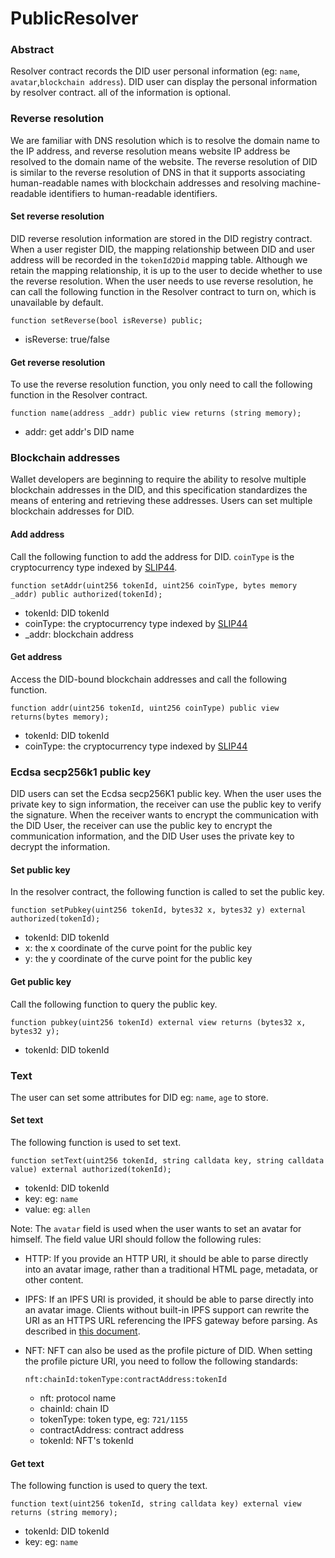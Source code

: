 # PublicResolver

### Abstract

Resolver contract records the DID user personal information (eg: `name`, `avatar`,`blockchain address`). DID user can display the personal information by resolver contract. all of the information is optional.

### Reverse resolution

We are familiar with DNS resolution which is to resolve the domain name to the IP address, and reverse resolution means website IP address be resolved to the domain name of the website. The reverse resolution of DID is similar to the reverse resolution of DNS in that it supports associating human-readable names with blockchain addresses and resolving machine-readable identifiers to human-readable identifiers.

#### Set reverse resolution

DID reverse resolution information are stored in the DID registry contract. When a user register DID, the mapping relationship between DID and user address will be recorded in the `tokenId2Did` mapping table. Although we retain the mapping relationship, it is up to the user to decide whether to use the reverse resolution. When the user needs to use reverse resolution, he can call the following function in the Resolver contract to turn on, which is unavailable by default.

```solidity
function setReverse(bool isReverse) public;
```

* isReverse: true/false

#### Get reverse resolution

To use the reverse resolution function, you only need to call the following function in the Resolver contract.

```solidity
function name(address _addr) public view returns (string memory);
```

* addr: get addr's DID name

### Blockchain addresses

Wallet developers are beginning to require the ability to resolve multiple blockchain addresses in the DID, and this specification standardizes the means of entering and retrieving these addresses. Users can set multiple blockchain addresses for DID.

#### Add address

Call the following function to add the address for DID. `coinType` is the cryptocurrency type indexed by [SLIP44](https://github.com/satoshilabs/slips/blob/master/slip-0044.md).

```solidity
function setAddr(uint256 tokenId, uint256 coinType, bytes memory _addr) public authorized(tokenId);
```

* tokenId: DID tokenId
* coinType: the cryptocurrency type indexed by [SLIP44](https://github.com/satoshilabs/slips/blob/master/slip-0044.md)
* \_addr: blockchain address

#### Get address

Access the DID-bound blockchain addresses and call the following function.

```solidity
function addr(uint256 tokenId, uint256 coinType) public view returns(bytes memory);
```

* tokenId: DID tokenId
* coinType: the cryptocurrency type indexed by [SLIP44](https://github.com/satoshilabs/slips/blob/master/slip-0044.md)

### Ecdsa secp256k1 public key

DID users can set the Ecdsa secp256K1 public key. When the user uses the private key to sign information, the receiver can use the public key to verify the signature. When the receiver wants to encrypt the communication with the DID User, the receiver can use the public key to encrypt the communication information, and the DID User uses the private key to decrypt the information.

#### Set public key

In the resolver contract, the following function is called to set the public key.

```solidity
function setPubkey(uint256 tokenId, bytes32 x, bytes32 y) external authorized(tokenId);
```

* tokenId: DID tokenId
* x: the x coordinate of the curve point for the public key
* y: the y coordinate of the curve point for the public key

#### Get public key

Call the following function to query the public key.

```solidity
function pubkey(uint256 tokenId) external view returns (bytes32 x, bytes32 y);
```

* tokenId: DID tokenId

### Text

The user can set some attributes for DID eg: `name`, `age` to store.

#### Set text

The following function is used to set text.

```solidity
function setText(uint256 tokenId, string calldata key, string calldata value) external authorized(tokenId);
```

* tokenId: DID tokenId
* key: eg: `name`
* value: eg: `allen`

Note: The `avatar` field is used when the user wants to set an avatar for himself. The field value URI should follow the following rules:

* HTTP: If you provide an HTTP URI, it should be able to parse directly into an avatar image, rather than a traditional HTML page, metadata, or other content.
* IPFS: If an IPFS URI is provided, it should be able to parse directly into an avatar image. Clients without built-in IPFS support can rewrite the URI as an HTTPS URL referencing the IPFS gateway before parsing. As described in [this document](https://docs.ipfs.io/how-to/address-ipfs-on-web/).
*   NFT: NFT can also be used as the profile picture of DID. When setting the profile picture URI, you need to follow the following standards:

    ```shell
    nft:chainId:tokenType:contractAddress:tokenId
    ```

    * nft: protocol name
    * chainId: chain ID
    * tokenType: token type, eg: `721/1155`
    * contractAddress: contract address
    * tokenId: NFT's tokenId

#### Get text

The following function is used to query the text.

```solidity
function text(uint256 tokenId, string calldata key) external view returns (string memory);
```

* tokenId: DID tokenId
* key: eg: `name`
